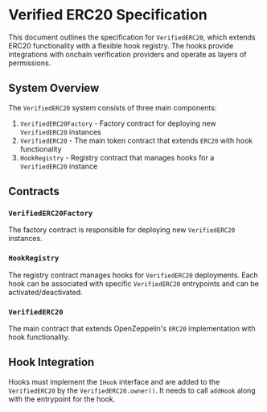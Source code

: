 # Verified ERC20 Specification

This document outlines the specification for `VerifiedERC20`, which extends ERC20 functionality with a flexible hook registry. The hooks provide integrations with onchain verification providers and operate as layers of permissions.

## System Overview

The `VerifiedERC20` system consists of three main components:
1. `VerifiedERC20Factory` - Factory contract for deploying new `VerifiedERC20` instances
2. `VerifiedERC20` - The main token contract that extends `ERC20` with hook functionality
3. `HookRegistry` - Registry contract that manages hooks for a `VerifiedERC20` instance

## Contracts

### `VerifiedERC20Factory`

The factory contract is responsible for deploying new `VerifiedERC20` instances.

### `HookRegistry`

The registry contract manages hooks for `VerifiedERC20` deployments. Each hook can be associated with specific `VerifiedERC20` entrypoints and can be activated/deactivated.

### `VerifiedERC20`

The main contract that extends OpenZeppelin's `ERC20` implementation with hook functionality.

## Hook Integration

Hooks must implement the `IHook` interface and are added to the `VerifiedERC20` by the `VerifiedERC20.owner()`. It needs to call `addHook` along with the entrypoint for the hook.
